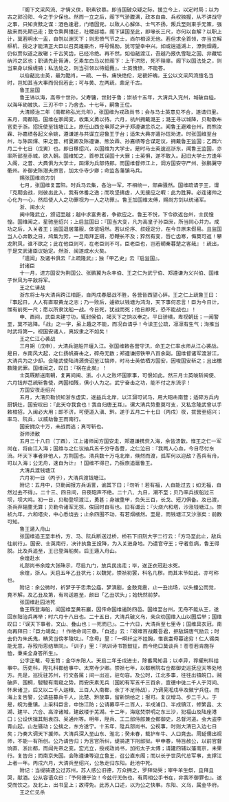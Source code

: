 <!-- { "loadSidebar": true } -->
        『阁下文采风流、才情义侠，职素钦慕。即当国破众疑之际，援立今上，以定时局；以为古之郭汾阳、今之于少保也。然而一立之后，阁下气骄腹满，政本自由、兵权独握，从不讲战守之事，只知贪黩之谋：酒色逢君，门墙固党。以致人心解体、士气不扬，叛兵至则束手无策，强敌来而先期已走；致令乘舆播迁，社稷邱墟。阁下谋国至此，即喙长三尺，亦何以自解？以职上计，莫若明水一盂，自刎以谢天下；则忠愤气节之士，尚尔相谅无他。若但求全首领，亦当立解枢机，授之才能清正大臣以召英雄豪杰，呼号惕励，犹可望幸中兴。如或逍遥湖上，潦倒烟霞，仍似贾似道之故辙；千古笑齿，已经冷绝。再不然，如伯嚭渡江，吾越乃报仇雪耻之国、非藏垢纳污之区也；职请先赴胥涛，乞素车白马以拒阁下：上干洪怒，死不赎辜。阁下以国法处之，则当束身以候缇骑；私法处之，则当引领以待鉏麑』。士英愧愤，不能答。
        以伯嚭比士英，最为酷肖。一疏、一书，痛快绝伦，足褫奸魄。王公以文采风流擅名当时，岂知其当大事而侃侃若此；可与黄、左两疏，鼎足千古。
        鲁王监国
        鲁王讳以海，高帝十世孙。父寿镛，世封于鲁；崇祯十五年，大清兵入兖州，城破自缢。以海年幼被执，三刃不中；乃舍去。十七年，嗣鲁王位。
        大清顺治二年（南都称弘光元年），张国维为戎政尚书；会与马士英意见不合，遂请归里。五月，南都陷，国维在家闻变，收集义勇以待。六月，杭州拥戴潞王；潞王寻以城降，贝勒散布官吏于浙。招抚使至钱塘江上，原任山西佥事郑之尹子郑遵谦忿杀之。闻鲁王避难台州，而熊汝霖、孙嘉绩各起义余姚，遵谦遂与共谋立迎鲁王于台；适朱大典亦遣孙珏劝进。时张国维至台州，与陈函煇、宋之普、柯夏卿及陈遵谦、熊汝霖、孙嘉绩等合谋定议，拥戴鲁王监国；乙酉六月二十七日（戊寅）也。即日移绍兴，以国维为大学士。是时马士英逡巡浙东，闻鲁王监国，亦率所部至赤城，欲入朝。国维知之，首参其误国十大罪；士英惧，遂不敢入。起旧大学士方逢年入阁，之普、大典俱为大学士，函煇为兵部侍郎。而国维督师江上，调方国安守严州、张鹏翼守衢州。补御史陈潜夫原官，加太仆寺少卿；命监各藩镇马兵。
        赐张国维尚方剑
        七月，张国维复富阳。时兵马云集，各治一军，不相统一，部曲骚然。国维疏请于王，谓『克期会战，则彼出此入，我有休番之逸；而攻坚擣虚，人无接应之暇：此为胜算。必连诸帅之心化为一心，然后使人人之功罪视为一人之功罪』。鲁王加国维太傅，赐尚方剑以统诸军。
        浙、闽水火
        闽中隆武立，颁诏至越；越中求富贵者，争欲应之。鲁王不悦，下令欲返台州，士民惶惶。国维闻之，星驰至绍兴；上启监国曰：『国当大变，凡为高皇子孙臣庶，所当同心并力。成功之后，入关者王；监国退居藩服，体谊昭然。若以伦序、叔姪定分，在今日原未假易。且监国当人心奔散之日，鸠集为劳。一旦南拜正朔，恐鞭长不及；猝然有变，唇亡齿寒，悔莫可返！攀龙附凤，谁不欲之；此在他臣则可，在老臣则不可。臣老臣也，岂若朝秦暮楚之客哉』！疏出，于是文武诸臣议始定。然浙、闽遂成水火矣。
        「遗闻」及诸书俱云『上疏隆武』；独「甲乙史」云『启监国』。
        封诸臣
        十一月，进方国安为荆国公、张鹏翼为永丰伯、王之仁为武宁伯、郑遵谦为义兴伯、国维子世凤为平敌将军。
        王之仁请战
        浙东将士与大清兵跨江相距，自丙戌春屡战不胜，各营皆西望心碎。王之仁上疏鲁王曰：『事起日，人人有直取黄龙之志；乃一败后，遽欲以钱塘为鸿沟，天下事何忍言！臣为今日计，惟有前死一尺；愿以所隶沈船一战。今日死，犹战而死；他日即死，恐不能战也』！
        申、酉间，武臣未建寸功，辄封侯伯，竭天下之饷以奉之。平日骄横，卑视朝廷；一闻警至，莫不逃降。「战」之一字，虽上趣之不能，而况自请乎！今读王公疏，凛凛有生气；洵推当时武将第一。视国安诸人，真奴隶之不如矣！
        王之仁江心袭战
        三月朔（戊申），大清兵驱船开堰入江。张国维敕各营守汛，命王之仁率水师从江心袭战。是日，东南风大起，之仁扬帆奋击之，碎舟无数；郑遵谦捞铁甲八百余副。国维督诸军渡浙江，大清兵为之少却。会隆武使陆清源赍诏至江犒师，时马士英依栖方国安，因唆国安斩之；且出檄数隆武罪。国维闻之，叹曰：『祸在此矣』！
        士英既断送南朝，复离间闽、浙。小人之败坏国家事，可恨如此。然三月士英唆斩闽使、六月钱邦芑疏斩鲁使，两国相残，俱小人为之。武宁奋击之功，能不付之东流乎！
        方国安夜走绍兴
        五月，大清贝勒侦知浙东虚实，遂益兵北岸，以江涸可试马，用大砲击南营；适碎方兵内厨锅灶，国安叹曰：『此天夺我食也！我自归唐王耳』。谓大清兵势重莫可支，又私念隆武曾以手敕相招，入闽必大用；即不济，可便道入滇、黔。遂于五月二十七日（丙戌）夜，拔营至绍兴；率马、阮兵，以威劫鲁王而南行。
        国安拥众十万，未战而逃；真可斩也。
        浙师溃散
        五月二十八日（丁酉），江上诸师闻方国安走，郑遵谦携赀入海，余皆溃散。惟王之仁一军尚在，将由江入海；国维与之仁议抽兵五千分守各营，之仁泣曰：『我两人心血，今日尽付东流。坏天下事者非他人，方荆国也。清兵数十万屯北岸，倏然而渡，孤军何以迎敌？吾兵有舟，可以入海；公无舟，速自为计』！国维不得已，乃振旅追扈鲁王。
        大清兵渡钱塘江
        六月初一日（丙子），大清兵渡钱塘江。
        附记：五月中，贝勒闻报方兵诟詈，谕其下曰；『勿听！若有福，人自能过去；如无福，自然过去不得』。二十三、四日间，日夜砲声不绝。二十八、九日，潮不至；贝乃率兵拔船过三坝，坝大鸣。初一日，贝勒登坝渡江，勇甚；身被重甲，负矢三百，长戈、短刀俱备。及已渡，浙兵弃辎重无算；贝勒令诸军无掠，俟回时自有也。旧有谶云：『火烧六和塔，沙涨钱塘江』。崇祯九年，六和塔灾，中心悉烧去；止余四围不动，有若烟楼然。至是，而钱塘江又沙涨矣：前数可知。
        鲁王遁入舟山
        张国维追王至丰桥，方、马、阮兵断送过桥，桥石下旧刻大字二行云：「方马至此止，敌兵往前行」。国安、士英南行，决计执鲁王投降，为入关进身地。乃遣官守王；守者忽病，鲁王得脱。比及兵追至，王已登海船矣。后王遁入舟山。
        余煌赴水
        礼部尚书余煌大张硃示，尽启九门，放兵民出走；毕，遂正衣冠赴水死。
        余煌，浙人。天启五年乙丑状元；以魏党，崇祯初罢，科名几秽。而其末节如此，亦可称也。
        附记：余公微时，祈梦于于忠肃公庙。梦演剧，金鼓竞震，止一丑出场，以头撞公而觉，竟不解。及乙丑及第，有司送匾至，颜曰「乙丑状头」；始恍然前梦。
        张国维赴园池死
        鲁王既登海船，闻国维至黄石巖，因传命国维遏防四邑。国维至台州，无舟不能从王，遂回东阳治兵再举；时六月十八日也。二十五日，大清兵破义乌，亲众劝国维入山以图后举；国维叹曰：『误天下事者，文山、叠山也；一死而已』。二十六日，大清兵至七里寺；国维具衣冠，南向再拜曰：『臣力竭矣』！作绝命词三章。「自述」云：『艰难百战戴吾君，拒敌辞唐气励云；时去仍为朱氏鬼，精灵当傍孝陵坟』。「念母」里：『一瞑纤尘不挂胸，惟哀耋母暮途穷！仁人锡类能无意，存殁衔恩结草同』。「训子」里：『夙训诗书暂鼓钲，而今绝口莫谈兵！苍苍若肯施存恤，秉耒全身答所生』。
        公字正菴，号玉笥；金华东阳人。天启二年壬戌进士，除番禺知县；以卓异，荐擢刑科给事中。历吏科，陞礼科都给事中、太常寺少卿。崇祯七年，以都察院右佥都御史巡抚应天等处地方。先是，巡抚驻苏州，行文各属；间一出巡，驻句容。及公时，江北多事，往往出镇皖口。贼破庐、围桐，駸駸有南窥之势。而安庆素无兵（国初有军五千三百余，宣德中徙二千人于河间、怀来诸卫，后又以二千人运粮、三百人入南都，余丁不足待战），乃调吴淞戍卒及徽宁兵往。而海上复告警，公请益募兵千人，比楚、黔故事，留新饷给之；报可。复议增马、步二千人。于是，皖为重镇。上采科臣言，申饬江防；公请募卒千二百人，半戍浦口、半戍镇江，修繁昌、太湖、建平、六合、高淳诸城，建敌楼于芜湖。十二年，海寇焚崇明之东三沙，犯福山及陆座港口；公设伏擒其魁袁四、吴通州等。明年，陞兵、工二部侍郎兼佥都御史，总督河道。会大盗李青山起，山左骚动；公擒之，东方遂宁。十五年，陞兵部尚书。公视事，时则大清已入边七日矣；乃奏大调天下援师。大清兵深入至山东、淮北；癸未春，载护车牛、人口竟去。周延儒出视师，不能一有所创。公乃请告归；为言官所纠，缇骑逮下刑部狱。甲申春，特旨赦公，以前官督饷直、浙出都，而闻先帝之变。宏光立，授戎政尚书，加衔太子太傅；请建四辅以藩南京，未果行。复告归；而南京失国。会陈遵谦等迎立鲁王，召公直东阁；而以长子世凤代总军事，支撑江上者一年。丙戌六月，大清兵至绍兴，公急走归东阳。赴池中死。
        附记：当缇骑逮公过苏州，苏人感公旧德，万众拥之，罗拜恸哭；宰牛羊生祭，且拜且哭，献酒。公从容语众曰：『予何德于汝！今兹行无伤也，有周相公手书在，非我不御罪也』。遂受而饮之。及北上，出书呈上；故得免。此苏人口述，以为公之快事。东阳、义乌，属金华府。
        王之仁见杀
